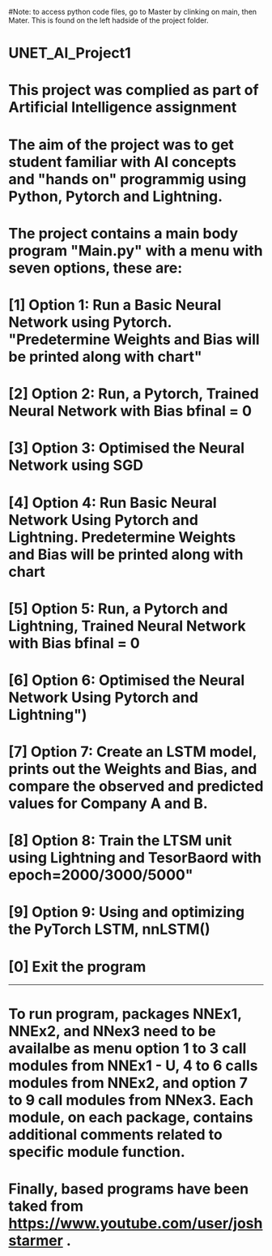 #Note: to access python code files, go to Master by clinking on main, then Mater. This is found on the left hadside of the project folder. 
# UNET_AI_Project1
# This project was complied as part of Artificial Intelligence assignment
# The aim of the project was to get student familiar with AI concepts and "hands on" programmig using Python, Pytorch and Lightning. 
# The project contains a main body program "Main.py" with a menu with seven options, these are:
# [1] Option 1: Run a Basic Neural Network using Pytorch. "Predetermine Weights and Bias will be printed along with chart"
# [2] Option 2: Run, a Pytorch, Trained Neural Network with Bias bfinal = 0
# [3] Option 3: Optimised the Neural Network using SGD
# [4] Option 4: Run Basic Neural Network Using Pytorch and Lightning. Predetermine Weights and Bias will be printed along with chart
# [5] Option 5: Run, a Pytorch and Lightning, Trained Neural Network with Bias bfinal = 0
# [6] Option 6: Optimised the Neural Network Using Pytorch and Lightning")
# [7] Option 7: Create an LSTM model, prints out the Weights and Bias, and compare the observed and predicted values for Company A and B.
# [8] Option 8: Train the LTSM unit using Lightning and TesorBaord with epoch=2000/3000/5000"
# [9] Option 9: Using and optimizing the PyTorch LSTM, nnLSTM()
# [0] Exit the program
************************************************************************************************
# To run program, packages NNEx1, NNEx2, and NNex3 need to be availalbe as menu option 1 to 3 call modules from NNEx1 - U, 4 to 6 calls modules from NNEx2, and option 7 to 9 call modules from NNex3. Each module, on each package, contains additional comments related to specific module function. 
# Finally, based programs have been taked from https://www.youtube.com/user/joshstarmer . 
